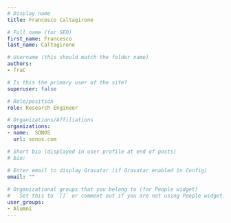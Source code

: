 ```yaml
---
# Display name
title: Francesco Caltagirone

# Full name (for SEO)
first_name: Francesco
last_name: Caltagirone

# Username (this should match the folder name)
authors:
- fraC

# Is this the primary user of the site?
superuser: false

# Role/position
role: Research Engineer

# Organizations/Affiliations
organizations:
- name:  SONOS
  url: sonos.com

# Short bio (displayed in user profile at end of posts)
# bio: 

# Enter email to display Gravatar (if Gravatar enabled in Config)
email: ""
  
# Organizational groups that you belong to (for People widget)
#   Set this to `[]` or comment out if you are not using People widget.  
user_groups: 
- Alumni
---
```

